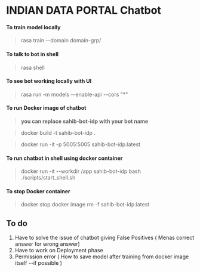 # INDIAN DATA PORTAL Chatbot

#### To train model locally
> rasa train --domain domain-grp/
#### To talk to bot in shell
> rasa shell

#### To see bot working locally with UI
> rasa run -m models --enable-api --cors "*"
#### To run Docker image of chatbot

> **you can replace sahib-bot-idp with your bot name**

> docker build -t sahib-bot-idp . 

> docker run -it  -p 5005:5005 sahib-bot-idp:latest

#### To run chatbot in shell using docker container
> docker run  -it --workdir /app sahib-bot-idp bash ./scripts/start_shell.sh
#### To stop Docker container
> docker stop <container-id>
> docker image rm -f sahib-bot-idp:latest
## To do
1. Have to solve the issue of chatbot giving False Positives ( Menas correct answer for wrong answer)
2. Have to work on Deployment phase
3. Permission error ( How to save model after training from docker image itself --if possible )